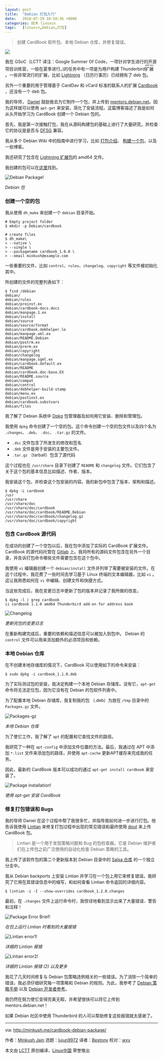 ```yaml
---
layout: post
title:	"Debian 打包入门"
date:	2018-07-29 10:50:36 +0800 
categories:	技术 linuxcn 
tags:	[linuxcn,Debian,打包]
---
```




> 
> 创建 CardBook 软件包、本地 Debian 仓库，并修复错误。
> 
> 
> 


![](/Asserts/Images//attachment/album/201807/29/105040srt6nmf4ufnt1qdz.jpg)


我在 GSoC（LCTT 译注：Google Summer Of Code，一项针对学生进行的开源项目训练营，一般在夏季进行。)的任务中有一项是为用户构建 Thunderbird <ruby> 扩展 <rt>  add-ons </rt></ruby>。一些非常流行的扩展，比如 [Lightning](https://addons.mozilla.org/en-US/thunderbird/addon/lightning/) （日历行事历）已经拥有了 deb 包。


另外一个重要的用于管理基于 CardDav 和 vCard 标准的联系人的扩展 [Cardbook](https://addons.mozilla.org/nn-NO/thunderbird/addon/cardbook/?src=hp-dl-featured) ，还没有一个 deb 包。


我的导师， [Daniel](https://danielpocock.com/) 鼓励我去为它制作一个包，并上传到 [mentors.debian.net](https://mentors.debian.net/)。因为这样就可以使用 `apt-get` 来安装，简化了安装流程。这篇博客描述了我是如何从头开始学习为 CardBook 创建一个 Debian 包的。


首先，我是第一次接触打包，我在从源码构建包的基础上进行了大量研究，并检查它的协议是是否与 [DFSG](https://wiki.debian.org/DFSGLicenses) 兼容。


我从多个 Debian Wiki 中的指南中进行学习，比如 [打包介绍](https://wiki.debian.org/Packaging/Intro)、 [构建一个包](https://wiki.debian.org/BuildingAPackage)，以及一些博客。


我还研究了包含在 [Lightning 扩展包](https://packages.debian.org/stretch/amd64/lightning/filelist)的 amd64 文件。


我创建的包可以在[这里](https://salsa.debian.org/minkush-guest/CardBook/tree/debian-package/Debian)找到。


![Debian Package!](/Asserts/Images//attachment/album/201807/29/105041vrnnnby7r9xzxa11.png)


*Debian 包*


### 创建一个空的包


我从使用 `dh_make` 来创建一个 `debian` 目录开始。



```
# Empty project folder
$ mkdir -p Debian/cardbook

```


```
# create files
$ dh_make\
> --native \
> --single \
> --packagename cardbook_1.0.0 \
> --email minkush@example.com

```

一些重要的文件，比如 `control`、`rules`、`changelog`、`copyright` 等文件被初始化其中。


所创建的文件的完整列表如下：



```
$ find /debian
debian/
debian/rules
debian/preinst.ex
debian/cardbook-docs.docs
debian/manpage.1.ex
debian/install
debian/source
debian/source/format
debian/cardbook.debhelper.lo
debian/manpage.xml.ex
debian/README.Debian
debian/postrm.ex
debian/prerm.ex
debian/copyright
debian/changelog
debian/manpage.sgml.ex
debian/cardbook.default.ex
debian/README
debian/cardbook.doc-base.EX
debian/README.source
debian/compat
debian/control
debian/debhelper-build-stamp
debian/menu.ex
debian/postinst.ex
debian/cardbook.substvars
debian/files

```

我了解了 Debian 系统中 [Dpkg](https://packages.debian.org/stretch/dpkg) 包管理器及如何用它安装、删除和管理包。


我使用 `dpkg` 命令创建了一个空的包。这个命令创建一个空的包文件以及四个名为 `.changes`、`.deb`、 `.dsc`、 `.tar.gz` 的文件。


* `.dsc` 文件包含了所发生的修改和签名
* `.deb` 文件是用于安装的主要包文件。
* `.tar.gz` （tarball）包含了源代码


这个过程也在 `/usr/share` 目录下创建了 `README` 和 `changelog` 文件。它们包含了关于这个包的基本信息比如描述、作者、版本。


我安装这个包，并检查这个包安装的内容。我的新包中包含了版本、架构和描述。



```
$ dpkg -L cardbook
/usr
/usr/share
/usr/share/doc
/usr/share/doc/cardbook
/usr/share/doc/cardbook/README.Debian
/usr/share/doc/cardbook/changelog.gz
/usr/share/doc/cardbook/copyright

```

### 包含 CardBook 源代码


在成功的创建了一个空包以后，我在包中添加了实际的 CardBook 扩展文件。 CardBook 的源代码托管在 [Gitlab](https://gitlab.com/CardBook/CardBook) 上。我将所有的源码文件包含在另外一个目录，并告诉打包命令哪些文件需要包含在这个包中。


我使用 `vi` 编辑器创建一个 `debian/install` 文件并列举了需要被安装的文件。在这个过程中，我花费了一些时间去学习基于 Linux 终端的文本编辑器，比如 `vi` 。这让我熟悉如何在 `vi` 中编辑、创建文件和快捷方式。


当这些完成后，我在变更日志中更新了包的版本并记录了我所做的改变。



```
$ dpkg -l | grep cardbook
ii cardbook 1.1.0 amd64 Thunderbird add-on for address book

```

![Changelog](/Asserts/Images//attachment/album/201807/29/105041y3zuoboh7u6uo736.png)


*更新完包的变更日志*


在重新构建完成后，重要的依赖和描述信息可以被加入到包中。 Debian 的 `control` 文件可以用来添加额外的必须项目和依赖。


### 本地 Debian 仓库


在不创建本地存储库的情况下，CardBook 可以使用如下的命令来安装：



```
$ sudo dpkg -i cardbook_1.1.0.deb

```

为了实际测试包的安装，我决定构建一个本地 Debian 存储库。没有它，`apt-get` 命令将无法定位包，因为它没有在 Debian 的包软件列表中。


为了配置本地 Debian 存储库，我复制我的包 （.deb）为放在 `/tmp` 目录中的 `Packages.gz` 文件。


![Packages-gz](/Asserts/Images//attachment/album/201807/29/105041y9upodo9xvv96hdu.png)


*本地 Debian 仓库*


为了使它工作，我了解了 `apt` 的配置和它查找文件的路径。


我研究了一种在 `apt-config` 中添加文件位置的方法。最后，我通过在 APT 中添加 `*.list` 文件来添加包的路径，并使用 `apt-cache` 更新APT缓存来完成我的任务。


因此，最新的 CardBook 版本可以成功的通过 `apt-get install cardbook` 来安装了。


![Package installation!](/Asserts/Images//attachment/album/201807/29/105042n6u7tlex956lh2m9.png)


*使用 apt-get 安装 CardBook*


### 修复打包错误和 Bugs


我的导师 Daniel 在这个过程中帮了我很多忙，并指导我如何进一步进行打包。他告诉我使用 [Lintian](https://packages.debian.org/stretch/lintian) 来修复打包过程中出现的常见错误和最终使用 [dput](https://packages.debian.org/stretch/dput) 来上传 CardBook 包。



> 
> Lintian 是一个用于发现策略问题和 Bug 的包检查器。它是 Debian 维护者们在上传包之前广泛使用的自动化检查 Debian 策略的工具。
> 
> 
> 


我上传了该软件包的第二个更新版本到 Debian 目录中的 [Salsa 仓库](https://salsa.debian.org/minkush-guest/CardBook/tree/debian-package) 的一个独立分支中。


我从 Debian backports 上安装 Lintian 并学习在一个包上用它来修复错误。我研究了它用在其错误信息中的缩写，和如何查看 Lintian 命令返回的详细内容。



```
$ lintian -i -I --show-overrides cardbook_1.2.0.changes

```

最初，在 `.changes` 文件上运行命令时，我惊讶地看到显示出来了大量错误、警告和注释！


![Package Error Brief!](/Asserts/Images//attachment/album/201807/29/105043j44ysr4ks3cxxrx9.png "Running Lintian on package")


*在包上运行 Lintian 时看到的大量报错*


![Lintian error1!](/Asserts/Images//attachment/album/201807/29/105044nnvefve2vybj63nh.png)


*详细的 Lintian 报错*


![Lintian error2!](/Asserts/Images//attachment/album/201807/29/105045qr1iud6fu9ni9cuq.png)


*详细的 Lintian 报错 (2) 以及更多*


我花了几天时间修复与 Debian 包策略违例相关的一些错误。为了消除一个简单的错误，我必须仔细研究每一项策略和 Debian 的规则。为此，我参考了 [Debian 策略手册](https://www.debian.org/doc/debian-policy/) 以及 [Debian 开发者参考](https://www.debian.org/doc/manuals/developers-reference/)。


我仍然在努力使它变得完美无暇，并希望很快可以将它上传到 mentors.debian.net！


如果 Debian 社区中使用 Thunderbird 的人可以帮助修复这些报错就太感谢了。




---


via: <http://minkush.me/cardbook-debian-package/>


作者：[Minkush Jain](http://minkush.me/cardbook-debian-package/#) 选题：[lujun9972](https://github.com/lujun9972) 译者：[Bestony](https://github.com/bestony) 校对：[wxy](https://github.com/wxy)


本文由 [LCTT](https://github.com/LCTT/TranslateProject) 原创编译，[Linux中国](https://linux.cn/) 荣誉推出
